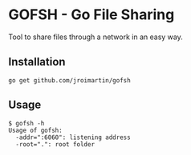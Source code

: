 # GOFSH - Go File Sharing

Tool to share files through a network in an easy way.

## Installation

`go get github.com/jroimartin/gofsh`

## Usage

```
$ gofsh -h
Usage of gofsh:
  -addr=":6060": listening address
  -root=".": root folder
```
